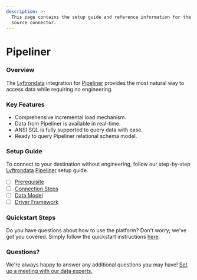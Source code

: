 ```yaml
---
description: >-
  This page contains the setup guide and reference information for the Pipeliner
  source connector.
---
```


# Pipeliner

### Overview

The [Lyftrondata](https://www.lyftrondata.com/) integration for [Pipeliner](https://www.lyftrondata.com/integration/sales-analytics/pipeliner/) provides the most natural way to access data while requiring no engineering.

### Key Features

* Comprehensive incremental load mechanism.
* Data from Pipeliner is available in real-time.
* ANSI SQL is fully supported to query data with ease.
* Ready to query Pipeliner relational schema model.

### Setup Guide

To connect to your destination without engineering, follow our step-by-step [Lyftrondata](https://www.lyftrondata.com/) [Pipeliner](https://www.lyftrondata.com/integration/sales-analytics/pipeliner/) setup guide.

* [ ] [Prerequisite](prerequisite.md)
* [ ] [Connection Steps](connection-steps.md)
* [ ] [Data Model](data-model/erd.md)
* [ ] [Driver Framework](driver-framework/)

### Quickstart Steps

Do you have questions about how to use the platform? Don't worry; we've got you covered. Simply follow the quickstart instructions [here](broken-reference).

### Questions? <a href="#questions" id="questions"></a>

We're always happy to answer any additional questions you may have! [Set up a meeting with our data experts.](https://www.lyftrondata.com/book-a-meeting/)
